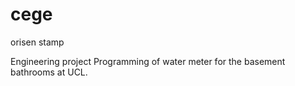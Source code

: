 # cege
orisen stamp

Engineering project
Programming of water meter for the basement bathrooms at UCL. 
